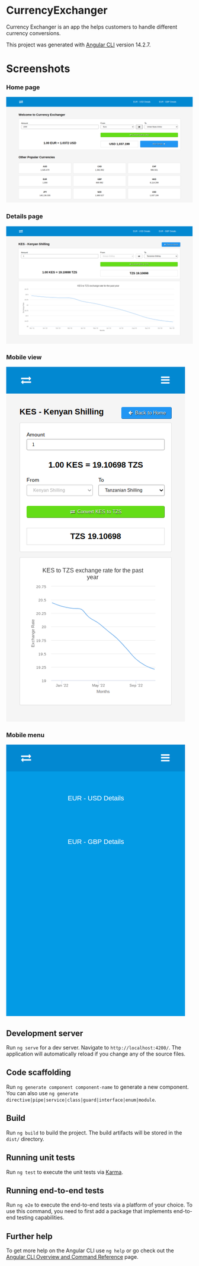# CurrencyExchanger

Currency Exchanger is an app the helps customers to handle different currency conversions.

This project was generated with [Angular CLI](https://github.com/angular/angular-cli) version 14.2.7.

# Screenshots

### Home page

![](screenshot/desktop.png)

### Details page

![](screenshot/details.png)

### Mobile view

![](screenshot/mobile.png)

### Mobile menu

![](screenshot/mobile2.png)

## Development server

Run `ng serve` for a dev server. Navigate to `http://localhost:4200/`. The application will automatically reload if you change any of the source files.

## Code scaffolding

Run `ng generate component component-name` to generate a new component. You can also use `ng generate directive|pipe|service|class|guard|interface|enum|module`.

## Build

Run `ng build` to build the project. The build artifacts will be stored in the `dist/` directory.

## Running unit tests

Run `ng test` to execute the unit tests via [Karma](https://karma-runner.github.io).

## Running end-to-end tests

Run `ng e2e` to execute the end-to-end tests via a platform of your choice. To use this command, you need to first add a package that implements end-to-end testing capabilities.

## Further help

To get more help on the Angular CLI use `ng help` or go check out the [Angular CLI Overview and Command Reference](https://angular.io/cli) page.
